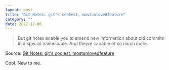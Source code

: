 ```yaml
---
layout: post
title: "Git Notes: git's coolest, mostunlovedfeature"
category: ""
date: 2022-12-06
---
```


>But git notes enable you to amend new information about old commits in a special namespace. And theyre capable of so much more.

Source: [Git Notes: git's coolest, mostunlovedfeature](https://tylercipriani.com/blog/2022/11/19/git-notes-gits-coolest-most-unloved-feature/)

Cool. New to me.
